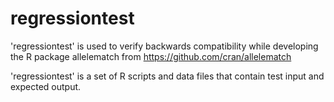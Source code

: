 # regressiontest

'regressiontest' is used to verify backwards compatibility while developing the R package allelematch from https://github.com/cran/allelematch

'regressiontest' is a set of R scripts and data files that contain test input and expected output.
